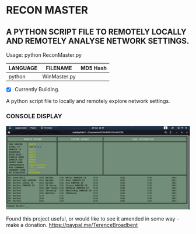 # RECON MASTER
## A PYTHON SCRIPT FILE TO REMOTELY LOCALLY AND REMOTELY ANALYSE NETWORK SETTINGS.

Usage: python ReconMaster.py

| LANGUAGE  | FILENAME         | MD5 Hash                         |
|------     |------            | -------                          |
| python    | WinMaster.py     |                                  |

- [x] Currently Building.

A python script file to locally and remotely explore network settings.

### CONSOLE DISPLAY
![Screenshot](picture1.png)

Found this project useful, or would like to see it amended in some way - make a donation.
https://paypal.me/TerenceBroadbent

